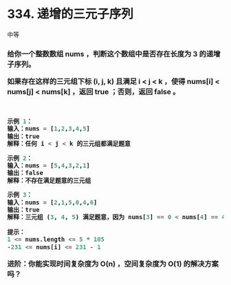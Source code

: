 # 334. 递增的三元子序列
中等
<h3>
给你一个整数数组 nums ，判断这个数组中是否存在长度为 3 的递增子序列。

如果存在这样的三元组下标 (i, j, k) 且满足 i < j < k ，使得 nums[i] < nums[j] < nums[k] ，返回 true ；否则，返回 false 。
```python
 

示例 1：
输入：nums = [1,2,3,4,5]
输出：true
解释：任何 i < j < k 的三元组都满足题意

示例 2：
输入：nums = [5,4,3,2,1]
输出：false
解释：不存在满足题意的三元组

示例 3：
输入：nums = [2,1,5,0,4,6]
输出：true
解释：三元组 (3, 4, 5) 满足题意，因为 nums[3] == 0 < nums[4] == 4 < nums[5] == 6
 
提示：
1 <= nums.length <= 5 * 105
-231 <= nums[i] <= 231 - 1
``` 

进阶：你能实现时间复杂度为 O(n) ，空间复杂度为 O(1) 的解决方案吗？
</h3>
